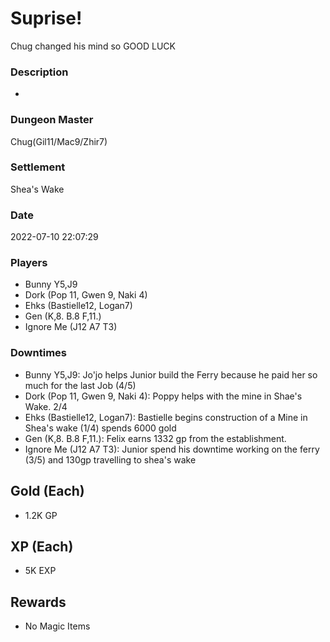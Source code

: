 # Suprise!
Chug changed his mind so GOOD LUCK
### Description
-
### Dungeon Master
Chug(Gil11/Mac9/Zhir7)
### Settlement
Shea's Wake
### Date
2022-07-10 22:07:29
### Players
* Bunny Y5,J9
* Dork (Pop 11, Gwen 9, Naki 4)
* Ehks (Bastielle12, Logan7)
* Gen (K,8. B.8 F,11.)
* Ignore Me (J12 A7 T3)
### Downtimes
* Bunny Y5,J9: Jo'jo helps Junior build the Ferry because he paid her so much for the last Job (4/5)
* Dork (Pop 11, Gwen 9, Naki 4): Poppy helps with the mine in Shae's Wake. 2/4
* Ehks (Bastielle12, Logan7): Bastielle begins construction of a Mine in Shea's wake (1/4) spends 6000 gold
* Gen (K,8. B.8 F,11.): Felix earns 1332 gp from the establishment.
* Ignore Me (J12 A7 T3): Junior spend his downtime working on the ferry (3/5) and 130gp travelling to shea's wake
## Gold (Each)
* 1.2K GP
## XP (Each)
* 5K EXP
## Rewards
* No Magic Items